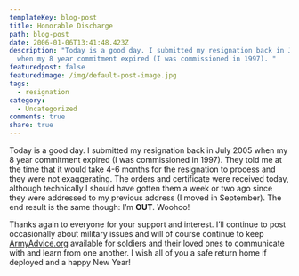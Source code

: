 ```yaml
---
templateKey: blog-post
title: Honorable Discharge
path: blog-post
date: 2006-01-06T13:41:48.423Z
description: "Today is a good day. I submitted my resignation back in July 2005
  when my 8 year commitment expired (I was commissioned in 1997). "
featuredpost: false
featuredimage: /img/default-post-image.jpg
tags:
  - resignation
category:
  - Uncategorized
comments: true
share: true
---
```

<!--StartFragment-->

Today is a good day. I submitted my resignation back in July 2005 when my 8 year commitment expired (I was commissioned in 1997). They told me at the time that it would take 4-6 months for the resignation to process and they were not exaggerating. The orders and certificate were received today, although technically I should have gotten them a week or two ago since they were addressed to my previous address (I moved in September). The end result is the same though: I’m **OUT**. Woohoo!

Thanks again to everyone for your support and interest. I’ll continue to post occasionally about military issues and will of course continue to keep [ArmyAdvice.org](http://ardalis.com/) available for soldiers and their loved ones to communicate with and learn from one another. I wish all of you a safe return home if deployed and a happy New Year!

<!--EndFragment-->